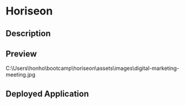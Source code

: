 # Horiseon

## Description

## Preview

C:\Users\honho\bootcamp\horiseon\assets\images\digital-marketing-meeting.jpg

## Deployed Application

